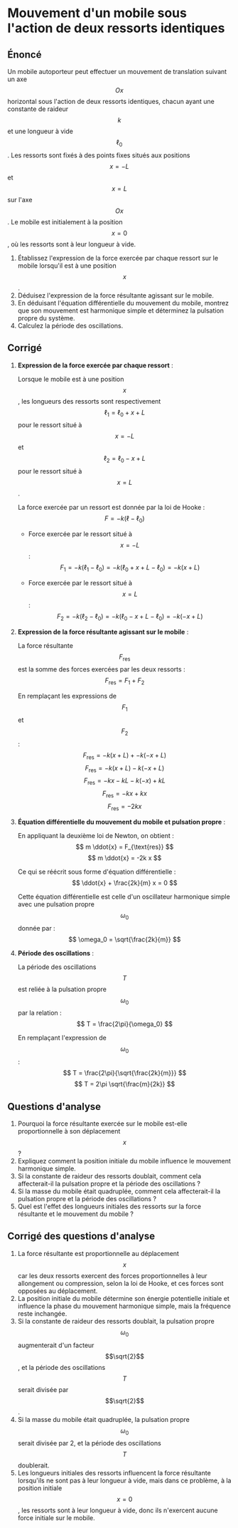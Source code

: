 # Mouvement d'un mobile sous l'action de deux ressorts identiques

## Énoncé

Un mobile autoporteur peut effectuer un mouvement de translation suivant un axe $$Ox$$ horizontal sous l'action de deux ressorts identiques, chacun ayant une constante de raideur $$k$$ et une longueur à vide $$\ell_0$$. Les ressorts sont fixés à des points fixes situés aux positions $$x = -L$$ et $$x = L$$ sur l'axe $$Ox$$. Le mobile est initialement à la position $$x = 0$$, où les ressorts sont à leur longueur à vide.

1. Établissez l'expression de la force exercée par chaque ressort sur le mobile lorsqu'il est à une position $$x$$.
2. Déduisez l'expression de la force résultante agissant sur le mobile.
3. En déduisant l'équation différentielle du mouvement du mobile, montrez que son mouvement est harmonique simple et déterminez la pulsation propre du système.
4. Calculez la période des oscillations.

## Corrigé

1. **Expression de la force exercée par chaque ressort** :

   Lorsque le mobile est à une position $$x$$, les longueurs des ressorts sont respectivement $$\ell_1 = \ell_0 + x + L$$ pour le ressort situé à $$x = -L$$ et $$\ell_2 = \ell_0 - x + L$$ pour le ressort situé à $$x = L$$.

   La force exercée par un ressort est donnée par la loi de Hooke :
   $$
   F = -k (\ell - \ell_0)
   $$

   - Force exercée par le ressort situé à $$x = -L$$ :
     $$
     F_1 = -k (\ell_1 - \ell_0) = -k (\ell_0 + x + L - \ell_0) = -k (x + L)
     $$

   - Force exercée par le ressort situé à $$x = L$$ :
     $$
     F_2 = -k (\ell_2 - \ell_0) = -k (\ell_0 - x + L - \ell_0) = -k (-x + L)
     $$

2. **Expression de la force résultante agissant sur le mobile** :

   La force résultante $$F_{\text{res}}$$ est la somme des forces exercées par les deux ressorts :
   $$
   F_{\text{res}} = F_1 + F_2
   $$

   En remplaçant les expressions de $$F_1$$ et $$F_2$$ :
   $$
   F_{\text{res}} = -k (x + L) + -k (-x + L)
   $$
   $$
   F_{\text{res}} = -k (x + L) - k (-x + L)
   $$
   $$
   F_{\text{res}} = -k x - k L - k (-x) + k L
   $$
   $$
   F_{\text{res}} = -k x + k x
   $$
   $$
   F_{\text{res}} = -2k x
   $$

3. **Équation différentielle du mouvement du mobile et pulsation propre** :

   En appliquant la deuxième loi de Newton, on obtient :
   $$
   m \ddot{x} = F_{\text{res}}
   $$
   $$
   m \ddot{x} = -2k x
   $$

   Ce qui se réécrit sous forme d'équation différentielle :
   $$
   \ddot{x} + \frac{2k}{m} x = 0
   $$

   Cette équation différentielle est celle d'un oscillateur harmonique simple avec une pulsation propre $$\omega_0$$ donnée par :
   $$
   \omega_0 = \sqrt{\frac{2k}{m}}
   $$

4. **Période des oscillations** :

   La période des oscillations $$T$$ est reliée à la pulsation propre $$\omega_0$$ par la relation :
   $$
   T = \frac{2\pi}{\omega_0}
   $$

   En remplaçant l'expression de $$\omega_0$$ :
   $$
   T = \frac{2\pi}{\sqrt{\frac{2k}{m}}}
   $$
   $$
   T = 2\pi \sqrt{\frac{m}{2k}}
   $$

## Questions d'analyse

1. Pourquoi la force résultante exercée sur le mobile est-elle proportionnelle à son déplacement $$x$$ ?
2. Expliquez comment la position initiale du mobile influence le mouvement harmonique simple.
3. Si la constante de raideur des ressorts doublait, comment cela affecterait-il la pulsation propre et la période des oscillations ?
4. Si la masse du mobile était quadruplée, comment cela affecterait-il la pulsation propre et la période des oscillations ?
5. Quel est l'effet des longueurs initiales des ressorts sur la force résultante et le mouvement du mobile ?

## Corrigé des questions d'analyse

1. La force résultante est proportionnelle au déplacement $$x$$ car les deux ressorts exercent des forces proportionnelles à leur allongement ou compression, selon la loi de Hooke, et ces forces sont opposées au déplacement.
2. La position initiale du mobile détermine son énergie potentielle initiale et influence la phase du mouvement harmonique simple, mais la fréquence reste inchangée.
3. Si la constante de raideur des ressorts doublait, la pulsation propre $$\omega_0$$ augmenterait d'un facteur $$\sqrt{2}$$, et la période des oscillations $$T$$ serait divisée par $$\sqrt{2}$$.
4. Si la masse du mobile était quadruplée, la pulsation propre $$\omega_0$$ serait divisée par 2, et la période des oscillations $$T$$ doublerait.
5. Les longueurs initiales des ressorts influencent la force résultante lorsqu'ils ne sont pas à leur longueur à vide, mais dans ce problème, à la position initiale $$x = 0$$, les ressorts sont à leur longueur à vide, donc ils n'exercent aucune force initiale sur le mobile.

